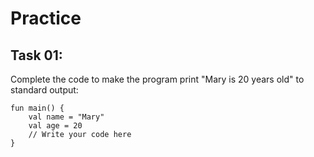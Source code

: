 # Practice

## Task 01:

Complete the code to make the program print "Mary is 20 years old" to standard output:

```
fun main() { 
    val name = "Mary" 
    val age = 20 
    // Write your code here
}
```
